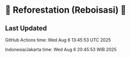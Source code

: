 
# 🌳 Reforestation (Reboisasi) 🌲

## Last Updated

GitHub Actions time: Wed Aug  6 13:45:53 UTC 2025

Indonesia/Jakarta time: Wed Aug  6 20:45:53 WIB 2025
